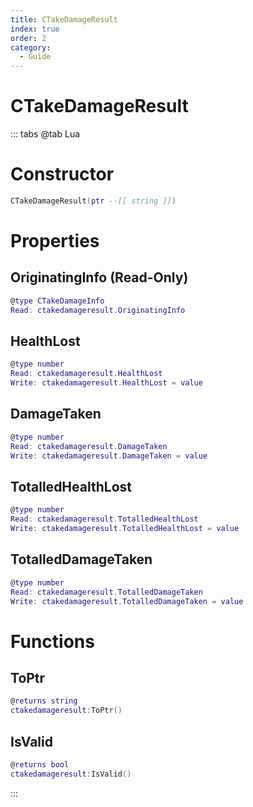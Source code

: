 ```yaml
---
title: CTakeDamageResult
index: true
order: 2
category:
  - Guide
---
```


# CTakeDamageResult

::: tabs
@tab Lua
# Constructor
```lua
CTakeDamageResult(ptr --[[ string ]])
```
# Properties
## OriginatingInfo (Read-Only)
```lua
@type CTakeDamageInfo
Read: ctakedamageresult.OriginatingInfo
```
## HealthLost 
```lua
@type number
Read: ctakedamageresult.HealthLost
Write: ctakedamageresult.HealthLost = value
```
## DamageTaken 
```lua
@type number
Read: ctakedamageresult.DamageTaken
Write: ctakedamageresult.DamageTaken = value
```
## TotalledHealthLost 
```lua
@type number
Read: ctakedamageresult.TotalledHealthLost
Write: ctakedamageresult.TotalledHealthLost = value
```
## TotalledDamageTaken 
```lua
@type number
Read: ctakedamageresult.TotalledDamageTaken
Write: ctakedamageresult.TotalledDamageTaken = value
```
# Functions
## ToPtr
```lua
@returns string
ctakedamageresult:ToPtr()
```
## IsValid
```lua
@returns bool
ctakedamageresult:IsValid()
```

:::